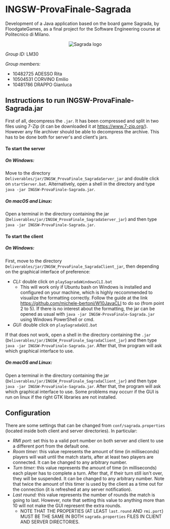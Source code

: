 # INGSW-ProvaFinale-Sagrada

Development of a Java application based on the board game Sagrada, by FloodgateGames, 
as a final project for the Software Engineering course at Politecnico di Milano.

<p align="center">
  <img src="https://github.com/Cr0w19/INGSW-ProvaFinale-Sagrada/blob/Model-Development/src/main/resources/Logo.jpg" alt="Sagrada logo">
</p>

*Group ID:* LM30

*Group members:*
+ 10482725 ADESSO Rita
+ 10504531 CORVINO Emilio
+ 10481786 DRAPPO Gianluca

## Instructions to run INGSW-ProvaFinale-Sagrada.jar
First of all, decompress the `.jar`. It has been compressed and split in two files using 7-Zip (it can be downloaded it at https://www.7-zip.org/). However any file archiver should be able to decompress the archive. This has to be done both for server's and client's jars.
#### To start the server
##### On Windows:
Move to the directory `Deliverables/jar/INGSW_ProvaFinale_SagradaServer_jar` and double click on `startServer.bat`.
Alternatively, open a shell in the directory and type `java -jar INGSW-ProvaFinale-Sagrada.jar`.

##### On macOS and Linux:
Open a terminal in the directory containing the jar (`Deliverables/jar/INGSW_ProvaFinale_SagradaServer_jar`) and then type `java -jar INGSW-ProvaFinale-Sagrada.jar`.

#### To start the client
##### On Windows: 
First, move to the directory `Deliverables/jar/INGSW_ProvaFinale_SagradaClient_jar`, then depending on the graphical interface of preference:
* _CLI:_ double click on `playSagradaWindowsCLI.bat`
  * This will work only if Ubuntu bash on Windows is installed and configured on your machine, which is highly reccommended to visualize the formatting correctly. Follow the guide at the link https://github.com/michele-bertoni/W10JavaCLI to do so (from point 2 to 5). If there is no interest about the formatting, the jar can be opened as usual with `java -jar INGSW-ProvaFinale-Sagrada.jar` using Windows PowerShell or cmd.
* _GUI:_ double click on `playSagradaGUI.bat`

If that does not work, open a shell in the directory containing the `.jar` (`Deliverables/jar/INGSW_ProvaFinale_SagradaClient_jar`) and then type `java -jar INGSW-ProvaFinale-Sagrada.jar`. After that, thw program will ask which graphical interface to use.

##### On macOS and Linux:
Open a terminal in the directory containing the jar (`Deliverables/jar/INGSW_ProvaFinale_SagradaClient_jar`) and then type `java -jar INGSW-ProvaFinale-Sagrada.jar`. After that, the program will ask which graphical interface to use.
Some problems may occurr if the GUI is run on linux if the right GTK libraries are not installed.

## Configuration
There are some settings that can be changed from `conf/sagrada.properties` (located inside both client and server directories). In particular:
* _RMI port:_ set this to a valid port number on both server and client to use a different port from the default one.
* _Room timer:_ this value represents the amount of time (in milliseconds) players will wait until the match starts, after at least two players are connected. It can be changed to any arbitrary number.
* _Turn timer:_ this value represents the amount of time (in milliseconds) each player has to complete a turn. After that, if their turn still isn't over, they will be suspended. It can be changed to any arbitrary number.
Note that twice the amount of this timer is used by the client as a time out for the connection (it is refreshed at any server notification).
* _Last round:_ this value represents the number of rounds the match is going to last. However, note that setting this value to anything more than 10 will not make the GUI represent the extra rounds.
  * NOTE THAT THE PROPERTIES (AT LEAST `last.round` AND `rmi.port`) MUST BE THE SAME IN BOTH `sagrada.properties` FILES IN CLIENT AND SERVER DIRECTORIES.
